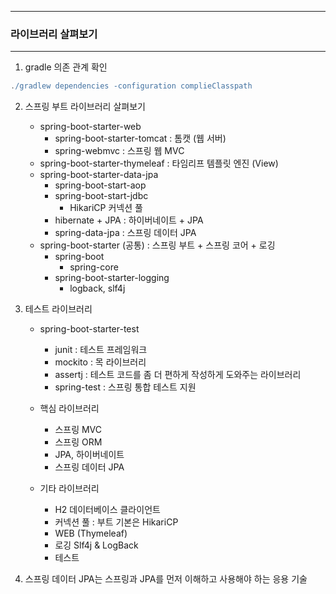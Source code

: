 -----
### 라이브러리 살펴보기
-----
1. gradle 의존 관계 확인
```gradle
./gradlew dependencies -configuration complieClasspath
```

2. 스프링 부트 라이브러리 살펴보기
   - spring-boot-starter-web
     + spring-boot-starter-tomcat : 톰캣 (웹 서버)
     + spring-webmvc : 스프링 웹 MVC
   - spring-boot-starter-thymeleaf : 타임리프 템플릿 엔진 (View)
   - spring-boot-starter-data-jpa
     + spring-boot-start-aop
     + spring-boot-start-jdbc
       * HikariCP 커넥션 풀
     + hibernate + JPA : 하이버네이트 + JPA
     + spring-data-jpa : 스프링 데이터 JPA
   - spring-boot-starter (공통) : 스프링 부트 + 스프링 코어 + 로깅
     + spring-boot
       * spring-core
     + spring-boot-starter-logging
       * logback, slf4j

3. 테스트 라이브러리
   - spring-boot-starter-test
     + junit : 테스트 프레임워크
     + mockito : 목 라이브러리
     + assertj : 테스트 코드를 좀 더 편하게 작성하게 도와주는 라이브러리
     + spring-test : 스프링 통합 테스트 지원

   - 핵심 라이브러리
     + 스프링 MVC
     + 스프링 ORM
     + JPA, 하이버네이트
     + 스프링 데이터 JPA

   - 기타 라이브러리
     + H2 데이터베이스 클라이언트
     + 커넥션 풀 : 부트 기본은 HikariCP
     + WEB (Thymeleaf)
     + 로깅 Slf4j & LogBack
     + 테스트

4. 스프링 데이터 JPA는 스프링과 JPA를 먼저 이해하고 사용해야 하는 응용 기술
